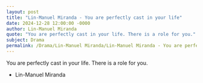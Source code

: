 ```yaml
---
layout: post
title: "Lin-Manuel Miranda - You are perfectly cast in your life"
date: 2024-12-28 12:00:00 -0000
author: Lin-Manuel Miranda
quote: "You are perfectly cast in your life. There is a role for you."
subject: Drama
permalink: /Drama/Lin-Manuel Miranda/Lin-Manuel Miranda - You are perfectly cast in your life
---
```


You are perfectly cast in your life. There is a role for you.

- Lin-Manuel Miranda
